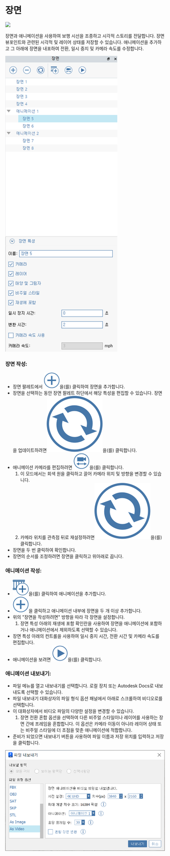 # 장면

![](../.gitbook/assets/animations-aerial.gif)

장면과 애니메이션을 사용하여 보행 시선을 조종하고 시각적 스토리를 전달합니다. 장면 뷰포인트와 관련된 시각적 및 레이어 상태를 저장할 수 있습니다. 애니메이션을 추가하고 그 아래에 장면을 내포하여 전환, 일시 중지 및 카메라 속도를 수정합니다.

![](<../.gitbook/assets/scenes UI windows.png>)

### 장면 작성:

* 장면 팔레트에서 <img src="../.gitbook/assets/plus icon.png" alt="" data-size="line">을(를) 클릭하여 장면을 추가합니다.
* 장면을 선택하는 동안 장면 팔레트 하단에서 해당 특성을 편집할 수 있습니다. 장면을 업데이트하려면<img src="../.gitbook/assets/refresh icon.svg" alt="" data-size="line">을(를) 클릭합니다.
* 애니메이션 카메라를 편집하려면 <img src="../.gitbook/assets/edit cameras.png" alt="" data-size="line">을(를) 클릭합니다.
   1. 이 모드에서는 회색 원을 클릭하고 끌어 카메라 위치 및 방향을 변경할 수 있습니다.
   2. 카메라 위치를 관측점 뒤로 재설정하려면<img src="../.gitbook/assets/refresh icon.svg" alt="" data-size="line">을(를) 클릭합니다.
* 장면을 두 번 클릭하여 확인합니다.
* 장면의 순서를 조정하려면 장면을 클릭하고 위아래로 끕니다.

### 애니메이션 작성:

*  <img src="../.gitbook/assets/add animation.png" alt="" data-size="line">을(를) 클릭하여 애니메이션을 추가합니다.
*  <img src="../.gitbook/assets/plus icon.png" alt="" data-size="line">을 클릭하고 애니메이션 내부에 장면을 두 개 이상 추가합니다.
* 위의 "장면을 작성하려면" 방향을 따라 각 장면을 설정합니다.
   1. 장면 특성 아래의 재생에 포함 확인란을 사용하여 장면을 애니메이션에 포함하거나 애니메이션에서 제외하도록 선택할 수 있습니다.
* 장면 특성 아래의 컨트롤을 사용하여 일시 중지 시간, 전환 시간 및 카메라 속도를 편집합니다.
* 애니메이션을 보려면 <img src="../.gitbook/assets/play icon.png" alt="" data-size="line">을(를) 클릭합니다.

### 애니메이션 내보내기:

* 파일 메뉴를 열고 내보내기를 선택합니다. 로컬 장치 또는 Autodesk Docs로 내보내도록 선택할 수 있습니다.
* 파일 내보내기 대화상자의 파일 형식 옵션 패널에서 아래로 스크롤하여 비디오로를 선택합니다.
* 이 대화상자에서 비디오 파일의 다양한 설정을 변경할 수 있습니다.
   1. 장면 전환 혼합 옵션을 선택하여 다른 비주얼 스타일이나 레이어를 사용하는 장면 간에 프레임을 혼합합니다. 이 옵션은 카메라 이동이 아니라 레이어 상태 또는 비주얼 스타일에 더 초점을 맞춘 애니메이션에 적합합니다.
* 준비가 되었으면 내보내기 버튼을 사용하여 파일 이름과 저장 위치를 입력하고 저장을 클릭합니다.

![](../.gitbook/assets/animations-export-dialog.png)
